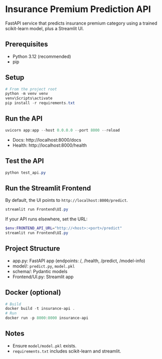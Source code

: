 # Insurance Premium Prediction API

FastAPI service that predicts insurance premium category using a trained scikit-learn model, plus a Streamlit UI.

## Prerequisites
- Python 3.12 (recommended)
- pip

## Setup

```powershell
# From the project root
python -m venv venv
venv\Scripts\activate
pip install -r requirements.txt
```

## Run the API
```powershell
uvicorn app:app --host 0.0.0.0 --port 8000 --reload
```
- Docs: http://localhost:8000/docs
- Health: http://localhost:8000/health

## Test the API
```powershell
python test_api.py
```

## Run the Streamlit Frontend
By default, the UI points to `http://localhost:8000/predict`.
```powershell
streamlit run Frontend\UI.py
```
If your API runs elsewhere, set the URL:
```powershell
$env:FRONTEND_API_URL="http://<host>:<port>/predict"
streamlit run Frontend\UI.py
```

## Project Structure
- app.py: FastAPI app (endpoints: /, /health, /predict, /model-info)
- model/: `predict.py`, `model.pkl`
- schema/: Pydantic models
- Frontend/UI.py: Streamlit app

## Docker (optional)
```powershell
# Build
docker build -t insurance-api .
# Run
docker run -p 8000:8000 insurance-api
```

## Notes
- Ensure `model/model.pkl` exists.
- `requirements.txt` includes scikit-learn and streamlit.
